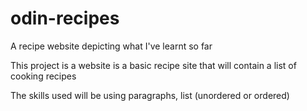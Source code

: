 # odin-recipes

A recipe website depicting what I've learnt so far

This project is a website is a basic recipe site that will contain a list of cooking recipes

The skills used will be using paragraphs, list (unordered or ordered)